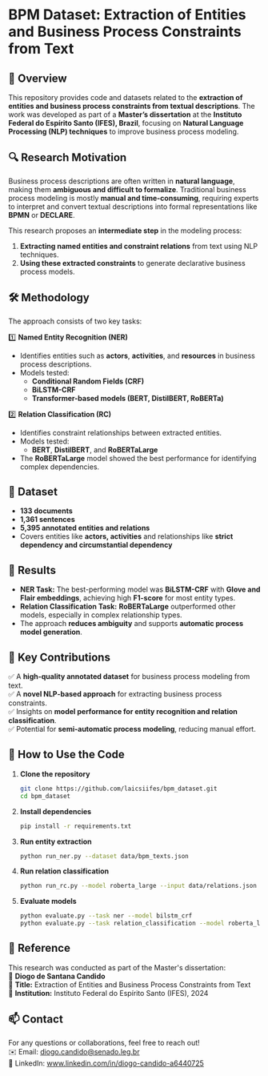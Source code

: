 # **BPM Dataset: Extraction of Entities and Business Process Constraints from Text**  

## 📌 **Overview**  
This repository provides code and datasets related to the **extraction of entities and business process constraints from textual descriptions**. The work was developed as part of a **Master’s dissertation** at the **Instituto Federal do Espírito Santo (IFES), Brazil**, focusing on **Natural Language Processing (NLP) techniques** to improve business process modeling.  

## 🔍 **Research Motivation**  
Business process descriptions are often written in **natural language**, making them **ambiguous and difficult to formalize**. Traditional business process modeling is mostly **manual and time-consuming**, requiring experts to interpret and convert textual descriptions into formal representations like **BPMN** or **DECLARE**.  

This research proposes an **intermediate step** in the modeling process:  
1. **Extracting named entities and constraint relations** from text using NLP techniques.  
2. **Using these extracted constraints** to generate declarative business process models.  

## 🛠 **Methodology**  
The approach consists of two key tasks:  

1️⃣ **Named Entity Recognition (NER)**  
   - Identifies entities such as **actors**, **activities**, and **resources** in business process descriptions.  
   - Models tested:  
     - **Conditional Random Fields (CRF)**  
     - **BiLSTM-CRF**  
     - **Transformer-based models (BERT, DistilBERT, RoBERTa)**  

2️⃣ **Relation Classification (RC)**  
   - Identifies constraint relationships between extracted entities.  
   - Models tested:  
     - **BERT**, **DistilBERT**, and **RoBERTaLarge**  
   - The **RoBERTaLarge** model showed the best performance for identifying complex dependencies.  

## 📂 **Dataset**  
- **133 documents**  
- **1,361 sentences**  
- **5,395 annotated entities and relations**  
- Covers entities like **actors, activities** and relationships like **strict dependency and circumstantial dependency**  

## 🚀 **Results**  
- **NER Task:** The best-performing model was **BiLSTM-CRF** with **Glove and Flair embeddings**, achieving high **F1-score** for most entity types.  
- **Relation Classification Task:** **RoBERTaLarge** outperformed other models, especially in complex relationship types.  
- The approach **reduces ambiguity** and supports **automatic process model generation**.  

## 📌 **Key Contributions**  
✅ A **high-quality annotated dataset** for business process modeling from text.  
✅ A **novel NLP-based approach** for extracting business process constraints.  
✅ Insights on **model performance for entity recognition and relation classification**.  
✅ Potential for **semi-automatic process modeling**, reducing manual effort.  

## 📜 **How to Use the Code**  
1. **Clone the repository**  
   ```bash
   git clone https://github.com/laicsiifes/bpm_dataset.git
   cd bpm_dataset
   ```
2. **Install dependencies**  
   ```bash
   pip install -r requirements.txt
   ```
3. **Run entity extraction**  
   ```bash
   python run_ner.py --dataset data/bpm_texts.json
   ```
4. **Run relation classification**  
   ```bash
   python run_rc.py --model roberta_large --input data/relations.json
   ```
5. **Evaluate models**  
   ```bash
   python evaluate.py --task ner --model bilstm_crf
   python evaluate.py --task relation_classification --model roberta_large
   ```

## 📖 **Reference**  
This research was conducted as part of the Master's dissertation:  
📄 **Diogo de Santana Candido**  
📌 **Title:** Extraction of Entities and Business Process Constraints from Text  
🏫 **Institution:** Instituto Federal do Espírito Santo (IFES), 2024  

## 📫 **Contact**  
For any questions or collaborations, feel free to reach out!  
✉️ Email: diogo.candido@senado.leg.br  
🔗 LinkedIn: www.linkedin.com/in/diogo-candido-a6440725  







